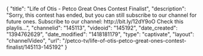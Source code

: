 {
    "title": "Life of Otis - Petco Great Ones Contest Finalist",
    "description": "Sorry, this contest has ended, but you can still subscribe to our channel for future ones. Subscribe to our channel: http:\/\/bit.ly\/12dY9oO Check this playlis...",
    "channelid": "145113",
    "videoid": "145192",
    "date_created": "1394762629",
    "date_modified": "1418181179",
    "type": "captivate",
    "layout": "channelVideo",
    "url": "\/petco-tv\/life-of-otis-petco-great-ones-contest-finalist\/145113-145192"
}